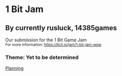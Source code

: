 # 1 Bit Jam
## By currently rusluck, 14385games


Our submission for the 1 Bit Game Jam\
<sub>For more information: https://itch.io/jam/1-bit-jam-wow</sub>

### **Theme**: Yet to be determined

[Planning](./Planning.MD)